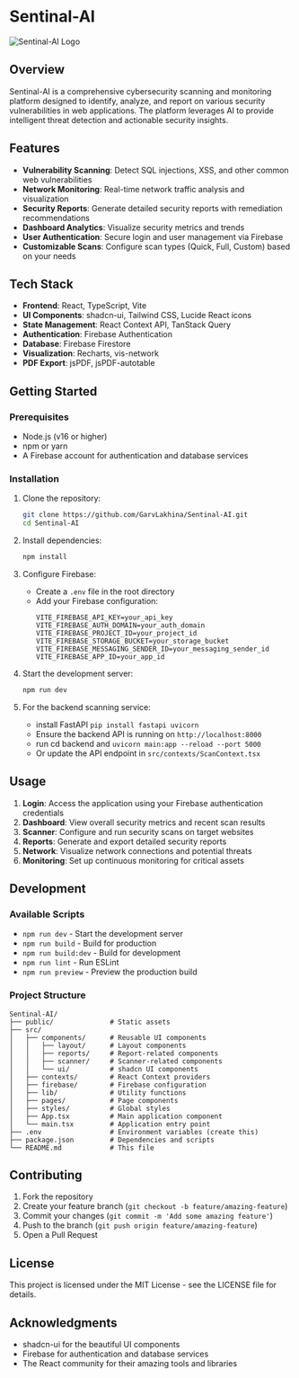 # Sentinal-AI

![Sentinal-AI Logo](https://via.placeholder.com/150x150?text=Sentinal-AI)

## Overview

Sentinal-AI is a comprehensive cybersecurity scanning and monitoring platform designed to identify, analyze, and report on various security vulnerabilities in web applications. The platform leverages AI to provide intelligent threat detection and actionable security insights.

## Features

- **Vulnerability Scanning**: Detect SQL injections, XSS, and other common web vulnerabilities
- **Network Monitoring**: Real-time network traffic analysis and visualization
- **Security Reports**: Generate detailed security reports with remediation recommendations
- **Dashboard Analytics**: Visualize security metrics and trends
- **User Authentication**: Secure login and user management via Firebase
- **Customizable Scans**: Configure scan types (Quick, Full, Custom) based on your needs

## Tech Stack

- **Frontend**: React, TypeScript, Vite
- **UI Components**: shadcn-ui, Tailwind CSS, Lucide React icons
- **State Management**: React Context API, TanStack Query
- **Authentication**: Firebase Authentication
- **Database**: Firebase Firestore
- **Visualization**: Recharts, vis-network
- **PDF Export**: jsPDF, jsPDF-autotable


## Getting Started

### Prerequisites

- Node.js (v16 or higher)
- npm or yarn
- A Firebase account for authentication and database services

### Installation

1. Clone the repository:
   ```sh
   git clone https://github.com/GarvLakhina/Sentinal-AI.git
   cd Sentinal-AI
   ```

2. Install dependencies:
   ```sh
   npm install
   ```

3. Configure Firebase:
   - Create a `.env` file in the root directory
   - Add your Firebase configuration:
     ```
     VITE_FIREBASE_API_KEY=your_api_key
     VITE_FIREBASE_AUTH_DOMAIN=your_auth_domain
     VITE_FIREBASE_PROJECT_ID=your_project_id
     VITE_FIREBASE_STORAGE_BUCKET=your_storage_bucket
     VITE_FIREBASE_MESSAGING_SENDER_ID=your_messaging_sender_id
     VITE_FIREBASE_APP_ID=your_app_id
     ```

4. Start the development server:
   ```sh
   npm run dev
   ```

5. For the backend scanning service:
   - install FastAPI `pip install fastapi uvicorn`
   - Ensure the backend API is running on `http://localhost:8000`
   - run cd backend and `uvicorn main:app --reload --port 5000`
   - Or update the API endpoint in `src/contexts/ScanContext.tsx`

## Usage

1. **Login**: Access the application using your Firebase authentication credentials
2. **Dashboard**: View overall security metrics and recent scan results
3. **Scanner**: Configure and run security scans on target websites
4. **Reports**: Generate and export detailed security reports
5. **Network**: Visualize network connections and potential threats
6. **Monitoring**: Set up continuous monitoring for critical assets

## Development

### Available Scripts

- `npm run dev` - Start the development server
- `npm run build` - Build for production
- `npm run build:dev` - Build for development
- `npm run lint` - Run ESLint
- `npm run preview` - Preview the production build

### Project Structure

```
Sentinal-AI/
├── public/              # Static assets
├── src/
│   ├── components/      # Reusable UI components
│   │   ├── layout/      # Layout components
│   │   ├── reports/     # Report-related components
│   │   ├── scanner/     # Scanner-related components
│   │   └── ui/          # shadcn UI components
│   ├── contexts/        # React Context providers
│   ├── firebase/        # Firebase configuration
│   ├── lib/             # Utility functions
│   ├── pages/           # Page components
│   ├── styles/          # Global styles
│   ├── App.tsx          # Main application component
│   └── main.tsx         # Application entry point
├── .env                 # Environment variables (create this)
├── package.json         # Dependencies and scripts
└── README.md            # This file
```

## Contributing

1. Fork the repository
2. Create your feature branch (`git checkout -b feature/amazing-feature`)
3. Commit your changes (`git commit -m 'Add some amazing feature'`)
4. Push to the branch (`git push origin feature/amazing-feature`)
5. Open a Pull Request

## License

This project is licensed under the MIT License - see the LICENSE file for details.

## Acknowledgments

- shadcn-ui for the beautiful UI components
- Firebase for authentication and database services
- The React community for their amazing tools and libraries
